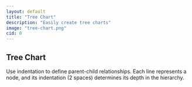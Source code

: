 ```yaml
---
layout: default
title: "Tree Chart"
description: "Easily create tree charts"
image: "tree-chart.png"
cid: 0
---
```


<style>
#canvas {
  display: flex;
  justify-content: center;
  align-items: center;
  overflow: hidden;
  aspect-ratio: 4/3;
  outline: 1px solid var(--md-sys-color-outline-variant);
  border-radius: 24px;
  margin-top: 24px;
  margin-bottom: 24px;
}
.tree {
  transform-origin: center;
  width: fit-content;
  height: fit-content;
  white-space: nowrap;
}
.tree ul {
  padding-top: 20px;
  position: relative;
}
.tree li {
  text-align: center;
  list-style-type: none;
  position: relative;
  padding: 20px 5px 0 5px;
  float: none;
  display: inline-block;
  vertical-align: top;
  white-space: nowrap;
  margin: 0 -2px 0 -2px;
}
.tree li::before,
.tree li::after {
  content: "";
  position: absolute;
  top: 0;
  right: 50%;
  border-top: 1px solid var(--md-sys-color-outline-variant);
  width: 50%;
  height: 20px;
}
.tree li::after {
  right: auto;
  left: 50%;
  border-left: 1px solid var(--md-sys-color-outline-variant);
}
.tree li:only-child::after,
.tree li:only-child::before {
  display: none;
}
.tree li:only-child {
  padding-top: 0;
}
.tree li:first-child::before,
.tree li:last-child::after {
  border: none;
}
.tree li:last-child::before {
  border-right: 1px solid var(--md-sys-color-outline-variant);
  border-radius: 0 8px 0 0;
}
.tree li:first-child::after {
  border-radius: 8px 0 0 0;
}
.tree ul ul::before {
  content: "";
  position: absolute;
  top: 0;
  left: 50%;
  border-left: 1px solid var(--md-sys-color-outline-variant);
  width: 0;
  height: 20px;
}
.tree li div {
  user-select: none;
  display: inline-block;
  background-color: var(--md-sys-color-background);
  color: var(--md-sys-color-on-surface);
  font-size: 16px;
  border: 1px solid var(--md-sys-color-outline-variant);
  padding: 16px;
  border-radius: 8px;
  transition: all 0.5s;
  -webkit-transition: all 0.5s;
  -moz-transition: all 0.5s;
}
</style>

## Tree Chart

Use indentation to define parent-child relationships. Each line represents a node, and its indentation (2 spaces) determines its depth in the hierarchy.

<div id="canvas" class="canvas_4x3 center">
  <div id="tree" class="tree"></div>
</div>
<div id="editor"></div>

<script src="./js/highlighter.js?{{site.time|date:'%s%N'}}"></script>
<script src="./js/core_editor.js?{{site.time|date:'%s%N'}}"></script>
<script src="./js/camera_2d.js?{{site.time|date:'%s%N'}}"></script>

<script>
"use strict";

const parse_tree = (text,indentSize=2,rtl=false) => {
  const lines = text.split("\n");
  const stack = [];
  let root = null;
  lines.forEach(line => {
    if (!line.trim()) return;
    const indent = line.search(/\S|$/);
    const name = line.trim();
    const level = Math.floor(indent/indentSize);
    const node = { name };
    if (level==0) {
      root = node;
      stack.length = 0;
      stack.push(node);
    } else {
      while (stack.length>level) {
        stack.pop();
      }
      const parent = stack[stack.length-1];
      if (!parent.children) {
        parent.children = [];
      }
      if (rtl) {
        parent.children.unshift(node);
      } else {
        parent.children.push(node);
      }
      stack.push(node);
    }
  });
  return root;
}

const create_tree = (node) => {
  const li = document.createElement("li");
  const div = document.createElement("div");
  div.textContent = node.name;
  li.appendChild(div);
  if (node.children&&node.children.length>0) {
    const ul = document.createElement("ul");
    ul.classList.add("ul");
    node.children.forEach(child => {
      ul.appendChild(create_tree(child));
    });
    li.appendChild(ul);
  }
  return li;
}

const render_tree = (data) => {
  tree.innerHTML = "";
  const ul = document.createElement("ul");
  ul.classList.add("ul");
  ul.appendChild(create_tree(data));
  tree.appendChild(ul);
}

const editor = new CoreEditor("#editor", { value: `A
  B
    D
    F
  C
    E
    G` });

const camera = new Camera2D(canvas,{},(e)=>{
  tree.style.transform = "scale("+e.z+") translateX("+e.x+"px) translateY("+e.y+"px)";
});

const update = () => {
  const val = editor.textarea.value;
  try {
    render_tree(parse_tree(val),2,/[\u0591-\u07FF\uFB1D-\uFDFD\uFE70-\uFEFC]/.test(val));
  } catch (err) {
    render_tree(parse_tree("Error\n  "+err.toString()));
  }
}
  
editor.textarea.addEventListener("input",() => {
  update();
});
update();

</script>
